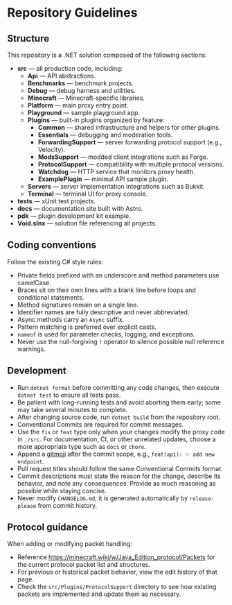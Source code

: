 # Repository Guidelines

## Structure

This repository is a .NET solution composed of the following sections:

- **src** — all production code, including:
  - **Api** — API abstractions.
  - **Benchmarks** — benchmark projects.
  - **Debug** — debug harness and utilities.
  - **Minecraft** — Minecraft-specific libraries.
  - **Platform** — main proxy entry point.
  - **Playground** — sample playground app.
  - **Plugins** — built-in plugins organized by feature:
    - **Common** — shared infrastructure and helpers for other plugins.
    - **Essentials** — debugging and moderation tools.
    - **ForwardingSupport** — server forwarding protocol support (e.g., Velocity).
    - **ModsSupport** — modded client integrations such as Forge.
    - **ProtocolSupport** — compatibility with multiple protocol versions.
    - **Watchdog** — HTTP service that monitors proxy health.
    - **ExamplePlugin** — minimal API sample plugin.
  - **Servers** — server implementation integrations such as Bukkit.
  - **Terminal** — terminal UI for proxy console.
- **tests** — xUnit test projects.
- **docs** — documentation site built with Astro.
- **pdk** — plugin development kit example.
- **Void.slnx** — solution file referencing all projects.

## Coding conventions

Follow the existing C# style rules:

- Private fields prefixed with an underscore and method parameters use camelCase.
- Braces sit on their own lines with a blank line before loops and conditional statements.
- Method signatures remain on a single line.
- Identifier names are fully descriptive and never abbreviated.
- Async methods carry an `Async` suffix.
- Pattern matching is preferred over explicit casts.
- `nameof` is used for parameter checks, logging, and exceptions.
- Never use the null-forgiving `!` operator to silence possible null reference warnings.

## Development

- Run `dotnet format` before committing any code changes, then execute `dotnet test` to ensure all tests pass.
- Be patient with long-running tests and avoid aborting them early; some may take several minutes to complete.
- After changing source code, run `dotnet build` from the repository root.
- Conventional Commits are required for commit messages.
- Use the `fix` or `feat` type only when your changes modify the proxy code in `./src`. For documentation, CI, or other unrelated updates, choose a more appropriate type such as `docs` or `chore`.
- Append a [gitmoji](https://gitmoji.dev/specification) after the commit scope, e.g., `feat(api): ✨ add new endpoint`.
- Pull request titles should follow the same Conventional Commits format.
- Commit descriptions must state the reason for the change, describe its behavior, and note any consequences. Provide as much reasoning as possible while staying concise.
- Never modify `CHANGELOG.md`; it is generated automatically by `release-please` from commit history.

## Protocol guidance

When adding or modifying packet handling:

- Reference <https://minecraft.wiki/w/Java_Edition_protocol/Packets> for the current protocol packet list and structures.
- For previous or historical packet behavior, view the edit history of that page.
- Check the `src/Plugins/ProtocolSupport` directory to see how existing packets are implemented and update them as necessary.
